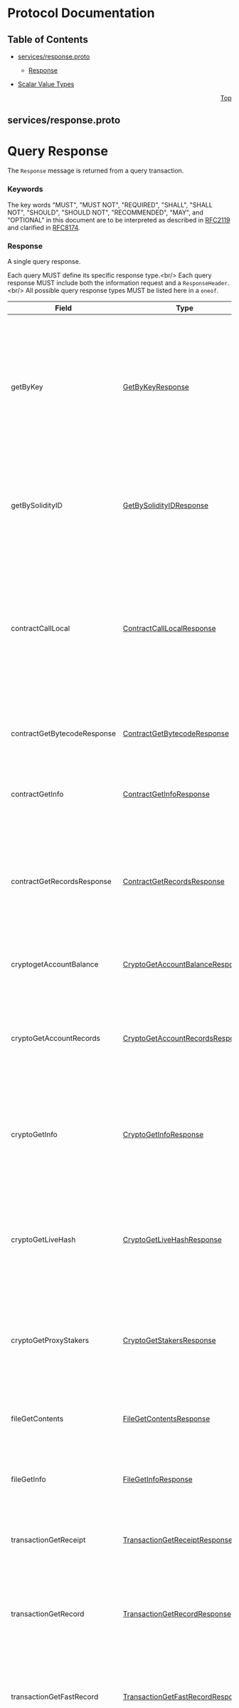 # Protocol Documentation
<a name="top"></a>

## Table of Contents

- [services/response.proto](#services_response-proto)
    - [Response](#proto-Response)
  
- [Scalar Value Types](#scalar-value-types)



<a name="services_response-proto"></a>
<p align="right"><a href="#top">Top</a></p>

## services/response.proto
# Query Response
The `Response` message is returned from a query transaction.

### Keywords
The key words &#34;MUST&#34;, &#34;MUST NOT&#34;, &#34;REQUIRED&#34;, &#34;SHALL&#34;, &#34;SHALL NOT&#34;,
&#34;SHOULD&#34;, &#34;SHOULD NOT&#34;, &#34;RECOMMENDED&#34;, &#34;MAY&#34;, and &#34;OPTIONAL&#34; in this
document are to be interpreted as described in
[RFC2119](https://www.ietf.org/rfc/rfc2119) and clarified in
[RFC8174](https://www.ietf.org/rfc/rfc8174).


<a name="proto-Response"></a>

### Response
A single query response.

Each query MUST define its specific response type.&lt;br/&gt;
Each query response MUST include both the information request and a
`ResponseHeader`.&lt;br/&gt;
All possible query response types MUST be listed here in a `oneof`.


| Field | Type | Label | Description |
| ----- | ---- | ----- | ----------- |
| getByKey | [GetByKeyResponse](#proto-GetByKeyResponse) |  | A response for a query requesting all accounts, claims, files, and smart contract instances whose associated keys include the given Key. &lt;p&gt; &gt; This query is no longer supported. |
| getBySolidityID | [GetBySolidityIDResponse](#proto-GetBySolidityIDResponse) |  | A response for a query requesting Contract, Account, and File identifiers for a smart contract, given a Solidity identifier. |
| contractCallLocal | [ContractCallLocalResponse](#proto-ContractCallLocalResponse) |  | A response for a _local_ call to a query function of a given smart contract, providing function parameter inputs as needed. &lt;p&gt; &gt; This call is only performed on the local node. It is _not_ a &gt; network consensus result. |
| contractGetBytecodeResponse | [ContractGetBytecodeResponse](#proto-ContractGetBytecodeResponse) |  | A response for a query requesting the current bytecode for a smart contract. |
| contractGetInfo | [ContractGetInfoResponse](#proto-ContractGetInfoResponse) |  | A response for a query requesting detailed information about a smart contract. |
| contractGetRecordsResponse | [ContractGetRecordsResponse](#proto-ContractGetRecordsResponse) |  | A response for a query requesting records of all transactions against the given contract in the last 25 hours. &lt;p&gt; &gt; This query is no longer supported. |
| cryptogetAccountBalance | [CryptoGetAccountBalanceResponse](#proto-CryptoGetAccountBalanceResponse) |  | A response for a query requesting the HBAR balance of an account or contract. |
| cryptoGetAccountRecords | [CryptoGetAccountRecordsResponse](#proto-CryptoGetAccountRecordsResponse) |  | A response for a query requesting records of all &#34;recent&#34; transactions for which the specified account is the effective payer. |
| cryptoGetInfo | [CryptoGetInfoResponse](#proto-CryptoGetInfoResponse) |  | A response for a query requesting information for an account.&lt;br/&gt; This query includes balance, but not allowances or token relationships. |
| cryptoGetLiveHash | [CryptoGetLiveHashResponse](#proto-CryptoGetLiveHashResponse) |  | A response for a query requesting detail for a specific live hash associated to a specific account. &lt;p&gt; &gt; This query is no longer supported. |
| cryptoGetProxyStakers | [CryptoGetStakersResponse](#proto-CryptoGetStakersResponse) |  | A response for a query requesting all the accounts that are proxy staking to this account. &lt;p&gt; &gt; This query is no longer supported. |
| fileGetContents | [FileGetContentsResponse](#proto-FileGetContentsResponse) |  | A response for a query requesting the content of a file in the Hedera File Service (HFS). |
| fileGetInfo | [FileGetInfoResponse](#proto-FileGetInfoResponse) |  | A response for a query requesting file metadata from the Hedera File Service (HFS). |
| transactionGetReceipt | [TransactionGetReceiptResponse](#proto-TransactionGetReceiptResponse) |  | A response for a query requesting the post-consensus (final) result of a transaction. |
| transactionGetRecord | [TransactionGetRecordResponse](#proto-TransactionGetRecordResponse) |  | A response for a query requesting a transaction record; the detail changes completed in response to a transaction. |
| transactionGetFastRecord | [TransactionGetFastRecordResponse](#proto-TransactionGetFastRecordResponse) |  | A response for a query requesting a very recent transaction record. &lt;p&gt; &gt; This query is no longer supported. |
| consensusGetTopicInfo | [ConsensusGetTopicInfoResponse](#proto-ConsensusGetTopicInfoResponse) |  | A response for a query requesting the current state of a topic for the Hedera Consensus Service (HCS). |
| networkGetVersionInfo | [NetworkGetVersionInfoResponse](#proto-NetworkGetVersionInfoResponse) |  | A response for a query requesting the deployed versions of Hedera Services and the API definitions in semantic version format |
| tokenGetInfo | [TokenGetInfoResponse](#proto-TokenGetInfoResponse) |  | A response for a query requesting metadata for a specific Token. |
| scheduleGetInfo | [ScheduleGetInfoResponse](#proto-ScheduleGetInfoResponse) |  | A response for a query requesting detail for a scheduled transaction. |
| tokenGetAccountNftInfos | [TokenGetAccountNftInfosResponse](#proto-TokenGetAccountNftInfosResponse) |  | A response for a query requesting detail for a subset of individual non-fungible/unique tokens owned by an account.&lt;br/&gt; The requested tokens are selected by a list index, which is based on the order in which the tokens were added to the account. |
| tokenGetNftInfo | [TokenGetNftInfoResponse](#proto-TokenGetNftInfoResponse) |  | A response for a query requesting detail for a specific non-fungible/unique token selected by both token identifier and serial number. |
| tokenGetNftInfos | [TokenGetNftInfosResponse](#proto-TokenGetNftInfosResponse) |  | A response for a query requesting detail for a subset of individual non-fungible/unique tokens.&lt;br/&gt; The requested tokens are selected by a list index, which is based on the order in which the tokens were minted. |
| networkGetExecutionTime | [NetworkGetExecutionTimeResponse](#proto-NetworkGetExecutionTimeResponse) |  | A response for a query requesting the time, in nanoseconds, spent in direct processing for one or more recent transactions. &lt;p&gt; &gt; This query is no longer supported. |
| accountDetails | [GetAccountDetailsResponse](#proto-GetAccountDetailsResponse) |  | A response for a query requesting detail information about an account. &lt;p&gt; This query is a privileged query and &#34;system&#34; account authorization is REQUIRED for this query. |





 

 

 

 



## Scalar Value Types

| .proto Type | Notes | C++ | Java | Python | Go | C# | PHP | Ruby |
| ----------- | ----- | --- | ---- | ------ | -- | -- | --- | ---- |
| <a name="double" /> double |  | double | double | float | float64 | double | float | Float |
| <a name="float" /> float |  | float | float | float | float32 | float | float | Float |
| <a name="int32" /> int32 | Uses variable-length encoding. Inefficient for encoding negative numbers – if your field is likely to have negative values, use sint32 instead. | int32 | int | int | int32 | int | integer | Bignum or Fixnum (as required) |
| <a name="int64" /> int64 | Uses variable-length encoding. Inefficient for encoding negative numbers – if your field is likely to have negative values, use sint64 instead. | int64 | long | int/long | int64 | long | integer/string | Bignum |
| <a name="uint32" /> uint32 | Uses variable-length encoding. | uint32 | int | int/long | uint32 | uint | integer | Bignum or Fixnum (as required) |
| <a name="uint64" /> uint64 | Uses variable-length encoding. | uint64 | long | int/long | uint64 | ulong | integer/string | Bignum or Fixnum (as required) |
| <a name="sint32" /> sint32 | Uses variable-length encoding. Signed int value. These more efficiently encode negative numbers than regular int32s. | int32 | int | int | int32 | int | integer | Bignum or Fixnum (as required) |
| <a name="sint64" /> sint64 | Uses variable-length encoding. Signed int value. These more efficiently encode negative numbers than regular int64s. | int64 | long | int/long | int64 | long | integer/string | Bignum |
| <a name="fixed32" /> fixed32 | Always four bytes. More efficient than uint32 if values are often greater than 2^28. | uint32 | int | int | uint32 | uint | integer | Bignum or Fixnum (as required) |
| <a name="fixed64" /> fixed64 | Always eight bytes. More efficient than uint64 if values are often greater than 2^56. | uint64 | long | int/long | uint64 | ulong | integer/string | Bignum |
| <a name="sfixed32" /> sfixed32 | Always four bytes. | int32 | int | int | int32 | int | integer | Bignum or Fixnum (as required) |
| <a name="sfixed64" /> sfixed64 | Always eight bytes. | int64 | long | int/long | int64 | long | integer/string | Bignum |
| <a name="bool" /> bool |  | bool | boolean | boolean | bool | bool | boolean | TrueClass/FalseClass |
| <a name="string" /> string | A string must always contain UTF-8 encoded or 7-bit ASCII text. | string | String | str/unicode | string | string | string | String (UTF-8) |
| <a name="bytes" /> bytes | May contain any arbitrary sequence of bytes. | string | ByteString | str | []byte | ByteString | string | String (ASCII-8BIT) |

